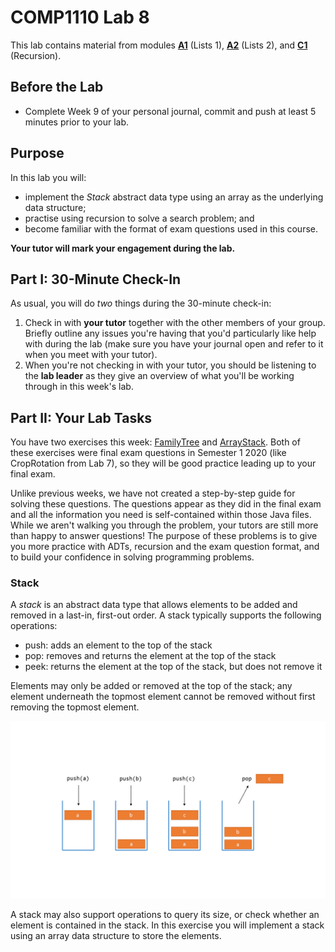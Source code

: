 # COMP1110 Lab 8

This lab contains material from modules [**A1**](https://cs.anu.edu.au/courses/comp1110/lectures/oo/#A1) (Lists 1), [**A2**](https://cs.anu.edu.au/courses/comp1110/lectures/oo/#A2) (Lists 2), and [**C1**](https://cs.anu.edu.au/courses/comp1110/lectures/core_cs/#C1) (Recursion).

## Before the Lab 

* Complete Week 9 of your personal journal, commit and push at least 5 minutes prior to your lab.

## Purpose 

In this lab you will:
* implement the *Stack* abstract data type using an array as the underlying data structure;
* practise using recursion to solve a search problem; and
* become familiar with the format of exam questions used in this course.

**Your tutor will mark your engagement during the lab.**

## Part I: 30-Minute Check-In

As usual, you will do _two_ things during the 30-minute check-in:

1.  Check in with **your tutor** together with the other members of your group.    Briefly outline any issues you're having that you'd particularly like help with during the lab (make sure you have your journal open and refer to it when you meet with your tutor).
2.  When you're not checking in with your tutor, you should be listening to the **lab leader** as they give an overview of what you'll be working through in this week's lab.

## Part II:  Your Lab Tasks

You have two exercises this week: [FamilyTree](FamilyTree.java) and [ArrayStack](ArrayStack.java). Both of these exercises were final exam questions in Semester 1 2020 (like CropRotation from Lab 7), so they will be good practice leading up to your final exam. 

Unlike previous weeks, we have not created a step-by-step guide for solving these questions. The questions appear as they did in the final exam and all the information you need is self-contained within those Java files. While we aren't walking you through the problem, your tutors are still more than happy to answer questions! The purpose of these problems is to give you more practice with ADTs, recursion and the exam question format, and to build your confidence in solving programming problems.

### Stack

A *stack* is an abstract data type that allows elements to be added and removed in a last-in, first-out order.
A stack typically supports the following operations:
* push: adds an element to the top of the stack
* pop: removes and returns the element at the top of the stack
* peek: returns the element at the top of the stack, but does not remove it

Elements may only be added or removed at the top of the stack; any element underneath the topmost element cannot be removed without first removing the topmost element.

![Image of stack](stack.png)

A stack may also support operations to query its size, or check whether an element is contained in the stack.
In this exercise you will implement a stack using an array data structure to store the elements.

